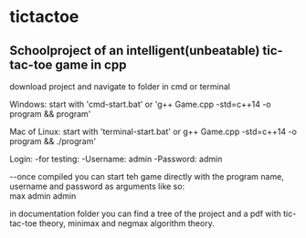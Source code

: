 # tictactoe

## Schoolproject of an intelligent(unbeatable) tic-tac-toe game in cpp

download project and navigate to folder in cmd or terminal

 Windows: start with 'cmd-start.bat' or 'g++ Game.cpp -std=c++14 -o program && program' 
 
 Mac of Linux: start with 'terminal-start.bat' or g++ Game.cpp -std=c++14 -o program && ./program' 



Login:
		-for testing:
			-Username: admin
			-Password: admin

--once compiled you can start teh game directly with the program name, username and password as arguments like so: <br>
max admin admin


in documentation folder you can find a tree of the project and a pdf with tic-tac-toe theory, minimax and negmax algorithm theory.
